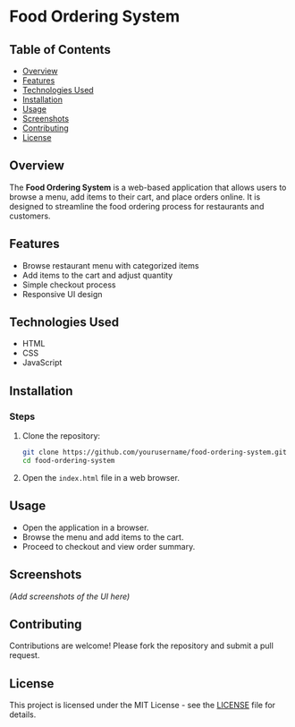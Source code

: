 # Food Ordering System

## Table of Contents
- [Overview](#overview)
- [Features](#features)
- [Technologies Used](#technologies-used)
- [Installation](#installation)
- [Usage](#usage)
- [Screenshots](#screenshots)
- [Contributing](#contributing)
- [License](#license)

## Overview
The **Food Ordering System** is a web-based application that allows users to browse a menu, add items to their cart, and place orders online. It is designed to streamline the food ordering process for restaurants and customers.

## Features
- Browse restaurant menu with categorized items
- Add items to the cart and adjust quantity
- Simple checkout process
- Responsive UI design

## Technologies Used
- HTML
- CSS
- JavaScript

## Installation
### Steps
1. Clone the repository:
   ```sh
   git clone https://github.com/yourusername/food-ordering-system.git
   cd food-ordering-system
   ```
2. Open the `index.html` file in a web browser.

## Usage
- Open the application in a browser.
- Browse the menu and add items to the cart.
- Proceed to checkout and view order summary.

## Screenshots
*(Add screenshots of the UI here)*

## Contributing
Contributions are welcome! Please fork the repository and submit a pull request.

## License
This project is licensed under the MIT License - see the [LICENSE](LICENSE) file for details.
